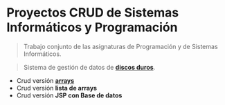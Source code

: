 # Proyectos CRUD de Sistemas Informáticos y Programación

> Trabajo conjunto de las asignaturas de Programación y de Sistemas Informáticos.

> Sistema de gestión de datos de [**discos duros**](https://es.wikipedia.org/wiki/Unidad_de_disco_duro).


* Crud versión [**arrays**](https://github.com/ManuelCerezoBonilla/Java/blob/master/CRUDs/CRUDs_SI_prog/crudArray/crudArray.java)
* Crud versión **lista de arrays**
* Crud versión **JSP con Base de datos**
